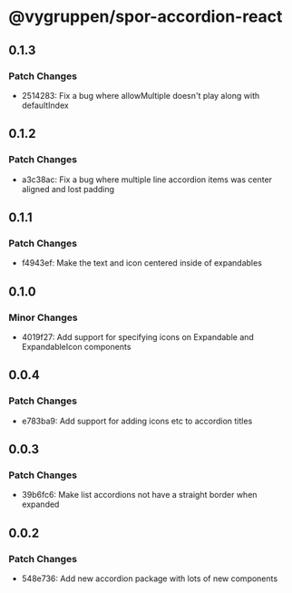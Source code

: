 # @vygruppen/spor-accordion-react

## 0.1.3

### Patch Changes

- 2514283: Fix a bug where allowMultiple doesn't play along with defaultIndex

## 0.1.2

### Patch Changes

- a3c38ac: Fix a bug where multiple line accordion items was center aligned and lost padding

## 0.1.1

### Patch Changes

- f4943ef: Make the text and icon centered inside of expandables

## 0.1.0

### Minor Changes

- 4019f27: Add support for specifying icons on Expandable and ExpandableIcon components

## 0.0.4

### Patch Changes

- e783ba9: Add support for adding icons etc to accordion titles

## 0.0.3

### Patch Changes

- 39b6fc6: Make list accordions not have a straight border when expanded

## 0.0.2

### Patch Changes

- 548e736: Add new accordion package with lots of new components
